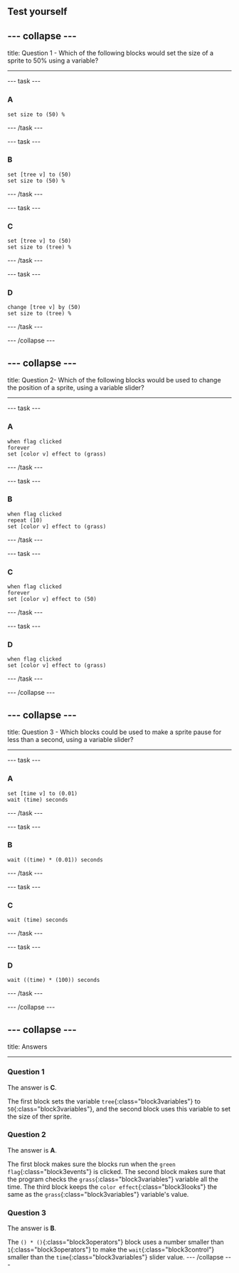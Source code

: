 ## Test yourself

--- collapse ---
---

title: Question 1 - Which of the following blocks would set the size of a sprite to 50% using a variable?

---

--- task ---

### A
```blocks3
set size to (50) %
```

--- /task ---

--- task ---

### B
```blocks3
set [tree v] to (50)
set size to (50) %
```

--- /task ---

--- task ---

### C
```blocks3
set [tree v] to (50)
set size to (tree) %
```

--- /task ---

--- task ---

### D
```blocks3
change [tree v] by (50)
set size to (tree) %
```

--- /task ---

--- /collapse ---

--- collapse ---
---

title: Question 2- Which of the following blocks would be used to change the position of a sprite, using a variable slider?

---

--- task ---

### A
```blocks3
when flag clicked
forever
set [color v] effect to (grass)
```

--- /task ---

--- task ---

### B
```blocks3
when flag clicked
repeat (10)
set [color v] effect to (grass)
```

--- /task ---

--- task ---

### C
```blocks3
when flag clicked
forever
set [color v] effect to (50)
```

--- /task ---

--- task ---

### D
```blocks3
when flag clicked
set [color v] effect to (grass)
```
--- /task ---

--- /collapse ---

--- collapse ---
---

title: Question 3 - Which blocks could be used to make a sprite pause for less than a second, using a variable slider?

---

--- task ---

### A
```blocks3
set [time v] to (0.01) 
wait (time) seconds
```

--- /task ---

--- task ---

### B
```blocks3
wait ((time) * (0.01)) seconds
```

--- /task ---

--- task ---

### C
```blocks3
wait (time) seconds
```

--- /task ---

--- task ---

### D
```blocks3
wait ((time) * (100)) seconds
```

--- /task ---

--- /collapse ---

--- collapse ---
---

title: Answers

---

### Question 1

The answer is **C**.

The first block sets the variable `tree`{:class="block3variables"} to `50`{:class="block3variables"}, and the second block uses this variable to set the size of ther sprite.

### Question 2

The answer is **A**.

The first block makes sure the blocks run when the `green flag`{:class="block3events"} is clicked.
The second block makes sure that the program checks the `grass`{:class="block3variables"} variable all the time.
The third block keeps the `color effect`{:class="block3looks"} the same as the `grass`{:class="block3variables"} variable's value.

### Question 3

The answer is **B**.

The `() * ()`{:class="block3operators"} block uses a number smaller than `1`{:class="block3operators"} to make the `wait`{:class="block3control"} smaller than the `time`{:class="block3variables"} slider value.
--- /collapse ---

